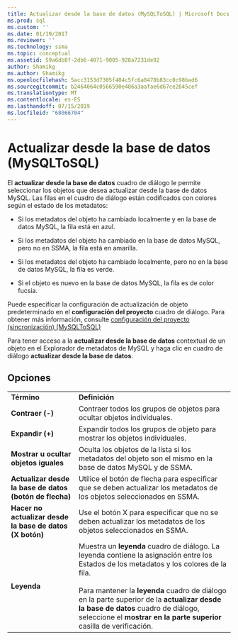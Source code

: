 ```yaml
---
title: Actualizar desde la base de datos (MySQLToSQL) | Microsoft Docs
ms.prod: sql
ms.custom: ''
ms.date: 01/19/2017
ms.reviewer: ''
ms.technology: ssma
ms.topic: conceptual
ms.assetid: 59a6db8f-2db6-4071-9005-928a7231de92
author: Shamikg
ms.author: Shamikg
ms.openlocfilehash: 5acc3153d7305f404c5fc6a0478b83cc0c98bad6
ms.sourcegitcommit: b2464064c0566590e486a3aafae6d67ce2645cef
ms.translationtype: MT
ms.contentlocale: es-ES
ms.lasthandoff: 07/15/2019
ms.locfileid: "68066704"
---
```

# <a name="refresh-from-database-mysqltosql"></a>Actualizar desde la base de datos (MySQLToSQL)
El **actualizar desde la base de datos** cuadro de diálogo le permite seleccionar los objetos que desea actualizar desde la base de datos MySQL. Las filas en el cuadro de diálogo están codificados con colores según el estado de los metadatos:  
  
-   Si los metadatos del objeto ha cambiado localmente y en la base de datos MySQL, la fila está en azul.  
  
-   Si los metadatos del objeto ha cambiado en la base de datos MySQL, pero no en SSMA, la fila está en amarilla.  
  
-   Si los metadatos del objeto ha cambiado localmente, pero no en la base de datos MySQL, la fila es verde.  
  
-   Si el objeto es nuevo en la base de datos MySQL, la fila es de color fucsia.  
  
Puede especificar la configuración de actualización de objeto predeterminado en el **configuración del proyecto** cuadro de diálogo. Para obtener más información, consulte [configuración del proyecto &#40;sincronización&#41; &#40;MySQLToSQL&#41;](../../ssma/mysql/project-settings-synchronization-mysqltosql.md)  
  
Para tener acceso a la **actualizar desde la base de datos** contextual de un objeto en el Explorador de metadatos de MySQL y haga clic en cuadro de diálogo **actualizar desde la base de datos**.  
  
## <a name="options"></a>Opciones  
  
|||  
|-|-|  
|**Término**|**Definición**|  
|**Contraer (-)**|Contraer todos los grupos de objetos para ocultar objetos individuales.|  
|**Expandir (+)**|Expandir todos los grupos de objeto para mostrar los objetos individuales.|  
|**Mostrar u ocultar objetos iguales**|Oculta los objetos de la lista si los metadatos del objeto son el mismo en la base de datos MySQL y de SSMA.|  
|**Actualizar desde la base de datos (botón de flecha)**|Utilice el botón de flecha para especificar que se deben actualizar los metadatos de los objetos seleccionados en SSMA.|  
|**Hacer no actualizar desde la base de datos (X botón)**|Use el botón X para especificar que no se deben actualizar los metadatos de los objetos seleccionados en SSMA.|  
|**Leyenda**|Muestra un **leyenda** cuadro de diálogo. La leyenda contiene la asignación entre los Estados de los metadatos y los colores de la fila.<br /><br />Para mantener la **leyenda** cuadro de diálogo en la parte superior de la **actualizar desde la base de datos** cuadro de diálogo, seleccione el **mostrar en la parte superior** casilla de verificación.|  
  
